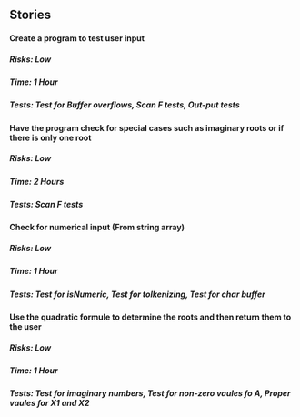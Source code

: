 ## Stories
#### Create a program to test user input
##### Risks: Low
##### Time: 1 Hour
##### Tests: Test for Buffer overflows, Scan F tests, Out-put tests


#### Have the program check for special cases such as imaginary roots or if there is only one root
##### Risks: Low
##### Time: 2 Hours
##### Tests: Scan F tests

#### Check for numerical input (From string array)
##### Risks: Low
##### Time: 1 Hour
##### Tests: Test for isNumeric, Test for tolkenizing, Test for char buffer

#### Use the quadratic formule to determine the roots and then return them to the user
##### Risks: Low 
##### Time: 1 Hour
##### Tests: Test for imaginary numbers, Test for non-zero vaules fo A, Proper vaules for X1 and X2